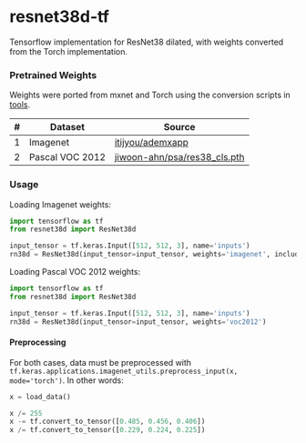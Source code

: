# resnet38d-tf
Tensorflow implementation for ResNet38 dilated, with weights converted from the Torch implementation.

### Pretrained Weights

Weights were ported from mxnet and Torch using the conversion scripts in [tools](/tools).

  \# | Dataset | Source
---- | -------  | ------
  1 | Imagenet | [itijyou/ademxapp](https://github.com/itijyou/ademxapp)
  2 | Pascal VOC 2012 | [jiwoon-ahn/psa/res38_cls.pth](https://github.com/jiwoon-ahn/psa)

### Usage

Loading Imagenet weights:
```py
import tensorflow as tf
from resnet38d import ResNet38d

input_tensor = tf.keras.Input([512, 512, 3], name='inputs')
rn38d = ResNet38d(input_tensor=input_tensor, weights='imagenet', include_top=False)
```

Loading Pascal VOC 2012 weights:
```py
import tensorflow as tf
from resnet38d import ResNet38d

input_tensor = tf.keras.Input([512, 512, 3], name='inputs')
rn38d = ResNet38d(input_tensor=input_tensor, weights='voc2012')
```

#### Preprocessing

For both cases, data must be preprocessed with
`tf.keras.applications.imagenet_utils.preprocess_input(x, mode='torch')`.
In other words:
```py
x = load_data()

x /= 255
x -= tf.convert_to_tensor([0.485, 0.456, 0.406])
x /= tf.convert_to_tensor([0.229, 0.224, 0.225])
```
